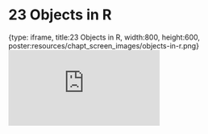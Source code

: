 # 23 Objects in R
 
{type: iframe, title:23 Objects in R, width:800, height:600, poster:resources/chapt_screen_images/objects-in-r.png}
![](https://datatrail-jhu.github.io/DataTrail/no_toc/objects-in-r.html)
 

 
